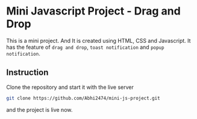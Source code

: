 # Mini Javascript Project - Drag and Drop

This is a mini project. And It is created using HTML, CSS and Javascript.
It has the feature of `drag and drop`, `toast notification` and `popup notification`.

## Instruction

Clone the repository and start it with the live server

```bash
git clone https://github.com/Abhi2474/mini-js-project.git
```

and the project is live now.
